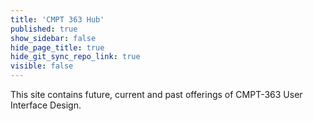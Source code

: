 ```yaml
---
title: 'CMPT 363 Hub'
published: true
show_sidebar: false
hide_page_title: true
hide_git_sync_repo_link: true
visible: false
---
```


This site contains future, current and past offerings of CMPT-363 User Interface Design.
